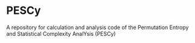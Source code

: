 # PESCy
A repository for calculation and analysis code of the Permutation Entropy and Statistical Complexity AnalYsis (PESCy)
